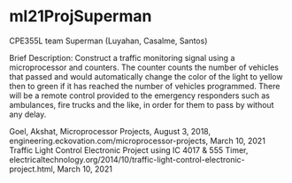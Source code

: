 # ml21ProjSuperman
CPE355L team Superman (Luyahan, Casalme, Santos)

Brief Description:
	Construct a traffic monitoring signal using a microprocessor and counters. The counter counts the number of vehicles that passed and would automatically change the color of the light to yellow then to green if it has reached the number of vehicles programmed. There will be a remote control provided to the emergency responders such as ambulances, fire trucks and the like, in order for them to pass by without any delay.

Goel, Akshat, Microprocessor Projects, August 3, 2018, engineering.eckovation.com/microprocessor-projects, March 10, 2021
Traffic Light Control Electronic Project using IC 4017 & 555 Timer, electricaltechnology.org/2014/10/traffic-light-control-electronic-project.html, March 10, 2021
